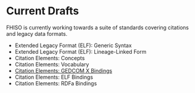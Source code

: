 Current Drafts
==============

FHISO is currently working towards a suite of standards covering
citations and legacy data formats.

* Extended Legacy Format (ELF): Generic Syntax
* Extended Legacy Format (ELF): Lineage-Linked Form
* Citation Elements: Concepts
* Citation Elements: Vocabulary
* [Citation Elements: GEDCOM X Bindings](citation-gedcomx-bindings)
* Citation Elements: ELF Bindings
* Citation Elements: RDFa Bindings



